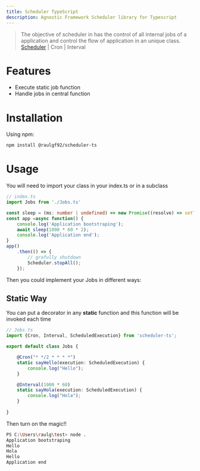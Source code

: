```yaml
---
title: Scheduler TypeScript
description: Agnostic Framework Scheduler library for Typescript
---
```

> The objective of scheduler in has the control of all internal jobs of a application and control the flow of application in an unique class.
[Scheduler](scheduler/index.md) | Cron | Interval

# Features
- Execute static job function
- Handle jobs in central function

# Installation

Using npm:

```bash
npm install @raulgf92/scheduler-ts
```

# Usage
You will need to import your class in your index.ts or in a subclass

```Typescript
// index.ts
import Jobs from './Jobs.ts'

const sleep = (ms: number | undefined) => new Promise((resolve) => setTimeout(resolve, ms));
const app =async function() {
    console.log('Application bootstraping');
    await sleep(1000 * 60 * 2);
    console.log('Application end');
}
app()
    .then(() => {
        // grafully shutdown
        Scheduler.stopAll();
    });
```
Then you could implement your Jobs in different ways:

## Static Way

You can put a decorator in any **static** function and this function will be invoked each time

```Typescript
// Jobs.ts
import {Cron, Interval, ScheduledExecution} from 'scheduler-ts';

export default class Jobs {

    @Cron("* */2 * * * *")
    static sayHello(execution: ScheduledExecution) {
        console.log("Hello");
    }

    @Interval(1000 * 60)
    static sayHola(execution: ScheduledExecution) {
        console.log("Hola");
    }
    
}
```

Then turn on the magic!!

```bash
PS C:\Users\raulg\test> node .  
Application bootstraping
Hello
Hola
Hello
Application end
```
